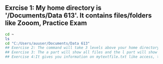 ## Exrcise 1:  My home directory is '/Documents/Data 613'. It contains files/folders like Zooom, Practice Exam
```bash
cd ~
ls
cd "C:/Users/auuser/Documents/Data 613"
## Exercise 2: The command will take 3 levels above your home directory. The cd part wil take you to the home directory. The remaining part will move you 3 levels about the current directory.
## Exercise 3: The a part will show all files and the l part will show files in a detailed format. 
## Exercise 4:It gives you information on mytextfile.txt like access, timestamps etc.
